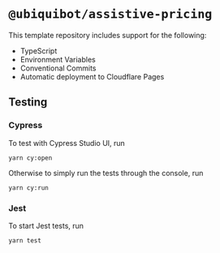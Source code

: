 # `@ubiquibot/assistive-pricing`

This template repository includes support for the following:

- TypeScript
- Environment Variables
- Conventional Commits
- Automatic deployment to Cloudflare Pages

## Testing

### Cypress
To test with Cypress Studio UI, run
```shell
yarn cy:open
```

Otherwise to simply run the tests through the console, run
```shell
yarn cy:run
```

### Jest
To start Jest tests, run
```shell
yarn test
```
